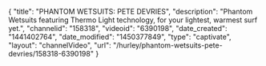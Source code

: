 {
    "title": "PHANTOM WETSUITS: PETE DEVRIES",
    "description": "Phantom Wetsuits featuring Thermo Light technology, for your lightest, warmest surf yet.",
    "channelid": "158318",
    "videoid": "6390198",
    "date_created": "1441402764",
    "date_modified": "1450377849",
    "type": "captivate",
    "layout": "channelVideo",
    "url": "\/hurley\/phantom-wetsuits-pete-devries\/158318-6390198"
}